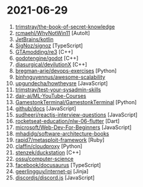 # 2021-06-29

1. [trimstray/the-book-of-secret-knowledge](https://github.com/trimstray/the-book-of-secret-knowledge "A collection of inspiring lists, manuals, cheatsheets, blogs, hacks, one-liners, cli/web tools and more.") 
2. [rcmaehl/WhyNotWin11](https://github.com/rcmaehl/WhyNotWin11 "Detection Script to help identify why your PC isn't Windows 11 Release Ready") [AutoIt]
3. [JetBrains/kotlin](https://github.com/JetBrains/kotlin "The Kotlin Programming Language.") 
4. [SigNoz/signoz](https://github.com/SigNoz/signoz "SigNoz helps developers monitor their applications & troubleshoot problems, an open-source alternative to DataDog, NewRelic, etc. 🔥 🖥") [TypeScript]
5. [GTAmodding/re3](https://github.com/GTAmodding/re3 "GTA III, Vice City") [C++]
6. [godotengine/godot](https://github.com/godotengine/godot "Godot Engine – Multi-platform 2D and 3D game engine") [C++]
7. [diasurgical/devilutionX](https://github.com/diasurgical/devilutionX "Diablo build for modern operating systems") [C++]
8. [bregman-arie/devops-exercises](https://github.com/bregman-arie/devops-exercises "Linux, Jenkins, AWS, SRE, Prometheus, Docker, Python, Ansible, Git, Kubernetes, Terraform, OpenStack, SQL, NoSQL, Azure, GCP, DNS, Elastic, Network, Virtualization. DevOps Interview Questions") [Python]
9. [binhnguyennus/awesome-scalability](https://github.com/binhnguyennus/awesome-scalability "The Patterns of Scalable, Reliable, and Performant Large-Scale Systems") 
10. [upgundecha/howtheysre](https://github.com/upgundecha/howtheysre "A curated collection of publicly available resources on how technology and tech-savvy organizations around the world practice Site Reliability Engineering (SRE)") [JavaScript]
11. [trimstray/test-your-sysadmin-skills](https://github.com/trimstray/test-your-sysadmin-skills "A collection of Linux Sysadmin Test Questions and Answers. Test your knowledge and skills in different fields with these Q/A.") 
12. [dair-ai/ML-YouTube-Courses](https://github.com/dair-ai/ML-YouTube-Courses "A repository to index and organize the latest machine learning courses found on YouTube.") 
13. [GamestonkTerminal/GamestonkTerminal](https://github.com/GamestonkTerminal/GamestonkTerminal "A FOSS alternative to Bloomberg Terminal.") [Python]
14. [github/docs](https://github.com/github/docs "The open-source repo for docs.github.com") [JavaScript]
15. [sudheerj/reactjs-interview-questions](https://github.com/sudheerj/reactjs-interview-questions "List of top 500 ReactJS Interview Questions & Answers....Coding exercise questions are coming soon!!") [JavaScript]
16. [rocketseat-education/nlw-06-flutter](https://github.com/rocketseat-education/nlw-06-flutter "") [Dart]
17. [microsoft/Web-Dev-For-Beginners](https://github.com/microsoft/Web-Dev-For-Beginners "24 Lessons, 12 Weeks, Get Started as a Web Developer") [JavaScript]
18. [mhadidg/software-architecture-books](https://github.com/mhadidg/software-architecture-books "A curated list of books on Software Architecture.") 
19. [rapid7/metasploit-framework](https://github.com/rapid7/metasploit-framework "Metasploit Framework") [Ruby]
20. [claffin/cloudproxy](https://github.com/claffin/cloudproxy "Hide your scrapers IP behind the cloud. Provision proxy servers across different cloud providers to improve your scraping success.") [Python]
21. [stenzek/duckstation](https://github.com/stenzek/duckstation "Fast PlayStation 1 emulator for PC and Android") [C++]
22. [ossu/computer-science](https://github.com/ossu/computer-science "🎓 Path to a free self-taught education in Computer Science!") 
23. [facebook/docusaurus](https://github.com/facebook/docusaurus "Easy to maintain open source documentation websites.") [TypeScript]
24. [geerlingguy/internet-pi](https://github.com/geerlingguy/internet-pi "Raspberry Pi config for all things Internet.") [Jinja]
25. [discordjs/discord.js](https://github.com/discordjs/discord.js "A powerful JavaScript library for interacting with the Discord API") [JavaScript]
